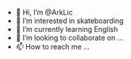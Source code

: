 - 👋 Hi, I’m @ArkLic
- 👀 I’m interested in skateboarding
- 🌱 I’m currently learning English
- 💞️ I’m looking to collaborate on ...
- 📫 How to reach me ...

<!---
ArkLic/ArkLic is a ✨ special ✨ repository because its `README.md` (this file) appears on your GitHub profile.
You can click the Preview link to take a look at your changes.
--->
